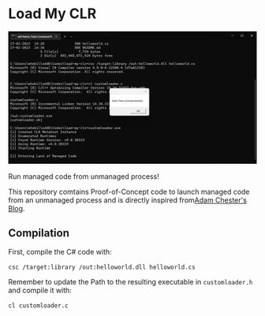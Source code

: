 # Load My CLR

![](./img/poc.png)

Run managed code from unmanaged process!

This repository comtains Proof-of-Concept code to launch managed code from an unmanaged process and is directly inspired from[Adam Chester's Blog](https://www.mdsec.co.uk/2020/03/hiding-your-net-etw/).

## Compilation
First, compile the C# code with: 
```
csc /target:library /out:helloworld.dll helloworld.cs
```

Remember to update the Path to the resulting executable in `customloader.h` and compile it with:
```
cl customloader.c
```